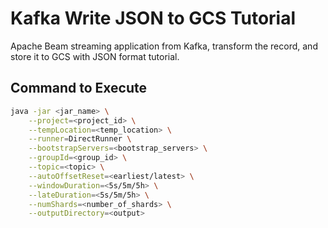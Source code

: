 # Kafka Write JSON to GCS Tutorial
Apache Beam streaming application from Kafka, transform the record, and store it to GCS with JSON format tutorial.

## Command to Execute
```bash
java -jar <jar_name> \
    --project=<project_id> \
    --tempLocation=<temp_location> \
    --runner=DirectRunner \
    --bootstrapServers=<bootstrap_servers> \
    --groupId=<group_id> \
    --topic=<topic> \
    --autoOffsetReset=<earliest/latest> \
    --windowDuration=<5s/5m/5h> \
    --lateDuration=<5s/5m/5h> \
    --numShards=<number_of_shards> \
    --outputDirectory=<output>
```
